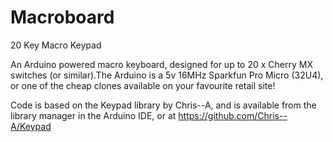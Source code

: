 # Macroboard
20 Key Macro Keypad

An Arduino powered macro keyboard, designed for up to 20 x Cherry MX switches (or similar).The Arduino is a 5v 16MHz Sparkfun Pro Micro (32U4), or one of the cheap clones available on your favourite retail site!

Code is based on the Keypad library by Chris--A, and is available from the library manager in the Arduino IDE, or at
https://github.com/Chris--A/Keypad

